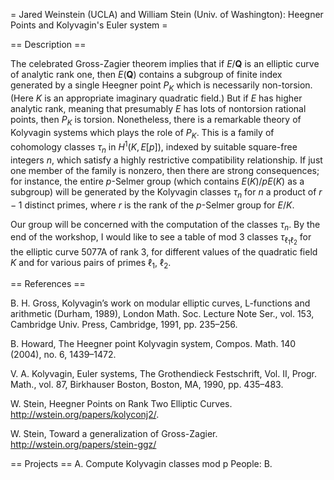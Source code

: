 = Jared Weinstein (UCLA) and William Stein (Univ. of Washington): Heegner Points and Kolyvagin's Euler system =

== Description ==

The celebrated Gross-Zagier theorem implies that if $E/\mathbf{Q}$ is
an elliptic curve of analytic rank one, then $E(\mathbf{Q})$ contains a
subgroup of finite index generated by a single Heegner point $P_K$
which is necessarily non-torsion.   (Here $K$ is an appropriate
imaginary quadratic field.)  But if $E$ has higher analytic rank,
meaning that presumably $E$ has lots of nontorsion rational points,
then $P_K$ is torsion.  Nonetheless, there is a remarkable theory of
Kolyvagin systems which plays the role of $P_K$.  This is a family of
cohomology classes $\tau_n$ in $H^1(K,E[p])$, indexed by suitable
square-free integers $n$, which satisfy a highly restrictive
compatibility relationship.   If just one member of the family is
nonzero, then there are strong consequences;  for instance, the entire
$p$-Selmer group (which contains $E(K)/pE(K)$ as a subgroup) will be
generated by the Kolyvagin classes $\tau_n$ for $n$ a product of $r-1$
distinct primes, where $r$ is the rank of the $p$-Selmer group for
$E/K$.

Our group will be concerned with the computation of the classes
$\tau_n$.   By the end of the workshop, I would like to see a table of
mod 3 classes $\tau_{\ell_1 \ell_2}$ for the elliptic curve 5077A of
rank 3, for different values of the quadratic field $K$ and for
various pairs of primes $\ell_1$, $\ell_2$.

== References ==

B. H. Gross, Kolyvagin’s work on modular elliptic curves, L-functions
and arithmetic (Durham, 1989), London Math. Soc. Lecture Note Ser.,
vol. 153, Cambridge Univ. Press, Cambridge, 1991, pp. 235–256.

B. Howard, The Heegner point Kolyvagin system, Compos. Math. 140
(2004), no. 6, 1439–1472.

V. A. Kolyvagin, Euler systems, The Grothendieck Festschrift, Vol. II,
Progr. Math., vol. 87, Birkhauser Boston, Boston, MA, 1990, pp.
435–483.

W. Stein,  Heegner Points on Rank Two Elliptic Curves.
http://wstein.org/papers/kolyconj2/.

W. Stein, Toward a generalization of Gross-Zagier.  http://wstein.org/papers/stein-ggz/

== Projects ==
A. Compute Kolyvagin classes mod p
    People:
B. 
